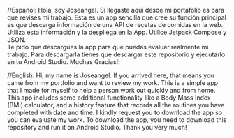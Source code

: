 //Español: Hola, soy Joseangel. Sí llegaste aquí desde mi portafolio es para que revises mi trabajo. Esta es un app sencilla que creé su función principal es que descarga información de una API de recetas de comidas en la web. 
Utiliza esta información y la despliega en la App. Utilice Jetpack Compose y JSON.  
Te pido que descargues la app para que puedas evaluar realmente mi trabajo. 
Para descargarla tienes que descargar este repositorio y ejecutarlo en tu Android Studio. 
Muchas Gracias!!

//English: Hi, my name is Joseangel. If you arrived here, that means you came from my portfolio and want to review my work. This is a simple app that I made for myself to help a person work out quickly and from home. This app includes some additional functionality like a Body Mass Index (BMI) calculator, and a history feature that records all the routines you have completed with date and time. I kindly request you to download the app so you can evaluate my work. To download the app, you need to download this repository and run it on Android Studio. Thank you very much!
